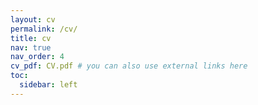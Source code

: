 ```yaml
---
layout: cv
permalink: /cv/
title: cv
nav: true
nav_order: 4
cv_pdf: CV.pdf # you can also use external links here
toc:
  sidebar: left
---
```

